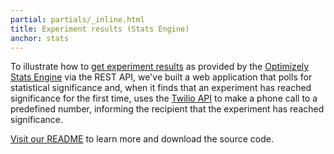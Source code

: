 ```yaml
---
partial: partials/_inline.html
title: Experiment results (Stats Engine)
anchor: stats
---
```

To illustrate how to [get experiment results](/rest/reference/index.html#get-stats) as provided by the
[Optimizely Stats Engine](https://help.optimizely.com/hc/en-us/articles/200039895) via the REST API, we've built a
web application that polls for statistical significance and, when it finds that an experiment has reached significance
for the first time, uses the [Twilio API](https://www.twilio.com/api) to make a phone call to a predefined number,
informing the recipient that the experiment has reached significance.

<a class="btn btn-primary" target="_blank" href="https://github.com/optimizely/optimizely-api-samples/tree/master/stats_api_phone_home">Visit our README</a>
to learn more and download the source code.
